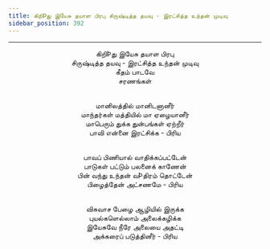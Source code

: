 ```yaml
---
title: கிறிÞது இயேசு தயாள பிரபு சிருஷ்டித்த தயவு - இரட்சித்த உந்தன் முடிவு
sidebar_position: 392
---
```


---
<center>
கிறிÞது இயேசு தயாள பிரபு<br/>
சிருஷ்டித்த தயவு - இரட்சித்த உந்தன் முடிவு<br/>
கீதம் பாடவே<br/>
சரணங்கள்<br/><br/>

மானிலத்தில் மானிடனானீர்<br/>
மாந்தர்கள் மத்தியில் மா ஏழையானீர்<br/>
மாபெரும் துக்க துன்பங்கள் ஏற்றீர்<br/>
பாவி என்னை இரட்சிக்க                - பிரிய<br/><br/>

பாவப் பிணியால் வாதிக்கப்பட்டேன்<br/>
பாடுகள் பட்டும் பலனைக் காணேன்<br/>
பின் வந்து உந்தன் வÞதிரம் தொட்டேன்<br/>
பிழைத்தேன் அட்சணமே                - பிரிய<br/><br/>

விசுவாச பேழை ஆழியில் இருக்க<br/>
புயல்களெல்லாம் அலைக்கழிக்க<br/>
இயேசுவே நீரே அலையை அதட்டி<br/>
அக்கரைப் படுத்தினீர்                    - பிரிய
</center>